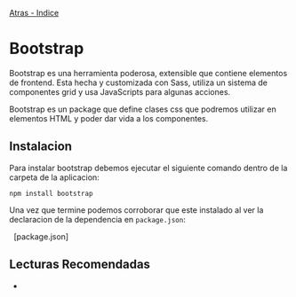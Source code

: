 [Atras - Indice](https://github.com/daniel18acevedo/DA2-Tecnologia/blob/angular/angular-style)

# Bootstrap

Bootstrap es una herramienta poderosa, extensible que contiene elementos de frontend. Esta hecha y customizada con Sass, utiliza un sistema de componentes grid y usa JavaScripts para algunas acciones.

Bootstrap es un package que define clases css que podremos utilizar en elementos HTML y poder dar vida a los componentes.

## Instalacion

Para instalar bootstrap debemos ejecutar el siguiente comando dentro de la carpeta de la aplicacion:

```CMD
npm install bootstrap
```

Una vez que termine podemos corroborar que este instalado al ver la declaracion de la dependencia en `package.json`:

<img align="center">
</img>
<img align="center">
[package.json]
</img>

## Lecturas Recomendadas

- []()

